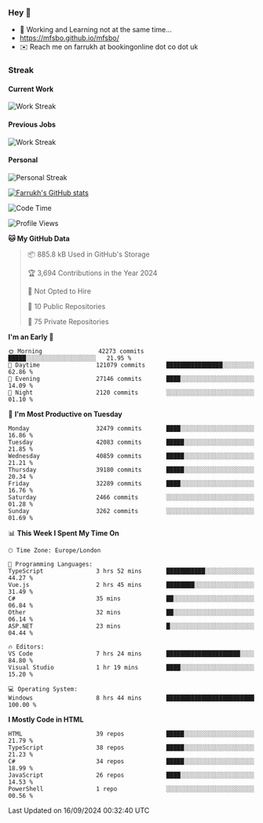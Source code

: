 ### Hey 👋

- 🏃 Working and Learning not at the same time...
- https://mfsbo.github.io/mfsbo/
- ✉️ Reach me on farrukh at bookingonline dot co dot uk

### Streak
#### Current Work
![Work Streak](https://streak-stats.demolab.com/?user=mfsbo)
#### Previous Jobs
![Work Streak](https://streak-stats.demolab.com/?user=farrukhcw)
#### Personal
![Personal Streak](https://streak-stats.demolab.com/?user=farrukhsubhani)

[![Farrukh's GitHub stats](https://github-readme-stats.vercel.app/api?username=mfsbo&hide=stars&count_private=true)](https://github.com/mfsbo/)

<!--START_SECTION:waka-->
![Code Time](http://img.shields.io/badge/Code%20Time-736%20hrs%2041%20mins-blue)

![Profile Views](http://img.shields.io/badge/Profile%20Views-2-blue)

**🐱 My GitHub Data** 

> 📦 885.8 kB Used in GitHub's Storage 
 > 
> 🏆 3,694 Contributions in the Year 2024
 > 
> 🚫 Not Opted to Hire
 > 
> 📜 10 Public Repositories 
 > 
> 🔑 75 Private Repositories 
 > 
**I'm an Early 🐤** 

```text
🌞 Morning                42273 commits       █████░░░░░░░░░░░░░░░░░░░░   21.95 % 
🌆 Daytime                121079 commits      ████████████████░░░░░░░░░   62.86 % 
🌃 Evening                27146 commits       ████░░░░░░░░░░░░░░░░░░░░░   14.09 % 
🌙 Night                  2120 commits        ░░░░░░░░░░░░░░░░░░░░░░░░░   01.10 % 
```
📅 **I'm Most Productive on Tuesday** 

```text
Monday                   32479 commits       ████░░░░░░░░░░░░░░░░░░░░░   16.86 % 
Tuesday                  42083 commits       █████░░░░░░░░░░░░░░░░░░░░   21.85 % 
Wednesday                40859 commits       █████░░░░░░░░░░░░░░░░░░░░   21.21 % 
Thursday                 39180 commits       █████░░░░░░░░░░░░░░░░░░░░   20.34 % 
Friday                   32289 commits       ████░░░░░░░░░░░░░░░░░░░░░   16.76 % 
Saturday                 2466 commits        ░░░░░░░░░░░░░░░░░░░░░░░░░   01.28 % 
Sunday                   3262 commits        ░░░░░░░░░░░░░░░░░░░░░░░░░   01.69 % 
```


📊 **This Week I Spent My Time On** 

```text
🕑︎ Time Zone: Europe/London

💬 Programming Languages: 
TypeScript               3 hrs 52 mins       ███████████░░░░░░░░░░░░░░   44.27 % 
Vue.js                   2 hrs 45 mins       ████████░░░░░░░░░░░░░░░░░   31.49 % 
C#                       35 mins             ██░░░░░░░░░░░░░░░░░░░░░░░   06.84 % 
Other                    32 mins             ██░░░░░░░░░░░░░░░░░░░░░░░   06.14 % 
ASP.NET                  23 mins             █░░░░░░░░░░░░░░░░░░░░░░░░   04.44 % 

🔥 Editors: 
VS Code                  7 hrs 24 mins       █████████████████████░░░░   84.80 % 
Visual Studio            1 hr 19 mins        ████░░░░░░░░░░░░░░░░░░░░░   15.20 % 

💻 Operating System: 
Windows                  8 hrs 44 mins       █████████████████████████   100.00 % 
```

**I Mostly Code in HTML** 

```text
HTML                     39 repos            █████░░░░░░░░░░░░░░░░░░░░   21.79 % 
TypeScript               38 repos            █████░░░░░░░░░░░░░░░░░░░░   21.23 % 
C#                       34 repos            █████░░░░░░░░░░░░░░░░░░░░   18.99 % 
JavaScript               26 repos            ████░░░░░░░░░░░░░░░░░░░░░   14.53 % 
PowerShell               1 repo              ░░░░░░░░░░░░░░░░░░░░░░░░░   00.56 % 
```




 Last Updated on 16/09/2024 00:32:40 UTC
<!--END_SECTION:waka-->
<!--
**mfsbo/mfsbo** is a ✨ _special_ ✨ repository because its `README.md` (this file) appears on your GitHub profile.

Here are some ideas to get you started:

- 🔭 I’m currently working on ...
- 🌱 I’m currently learning ...
- 👯 I’m looking to collaborate on ...
- 🤔 I’m looking for help with ...
- 💬 Ask me about ...
- 📫 How to reach me: ...
- 😄 Pronouns: ...
- ⚡ Fun fact: ...
-->
